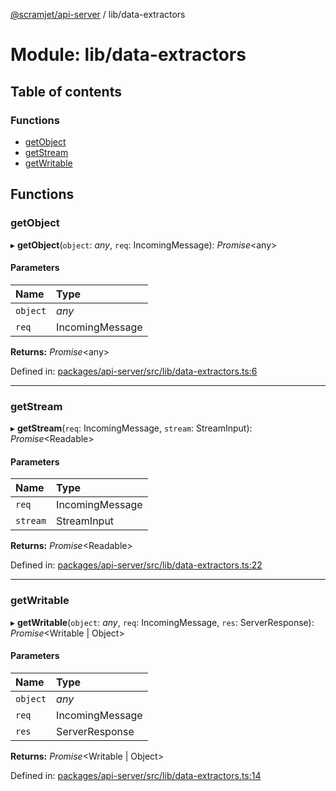[@scramjet/api-server](../README.md) / lib/data-extractors

# Module: lib/data-extractors

## Table of contents

### Functions

- [getObject](lib_data_extractors.md#getobject)
- [getStream](lib_data_extractors.md#getstream)
- [getWritable](lib_data_extractors.md#getwritable)

## Functions

### getObject

▸ **getObject**(`object`: *any*, `req`: IncomingMessage): *Promise*<any\>

#### Parameters

| Name | Type |
| :------ | :------ |
| `object` | *any* |
| `req` | IncomingMessage |

**Returns:** *Promise*<any\>

Defined in: [packages/api-server/src/lib/data-extractors.ts:6](https://github.com/scramjetorg/transform-hub/blob/8f44413a/packages/api-server/src/lib/data-extractors.ts#L6)

___

### getStream

▸ **getStream**(`req`: IncomingMessage, `stream`: StreamInput): *Promise*<Readable\>

#### Parameters

| Name | Type |
| :------ | :------ |
| `req` | IncomingMessage |
| `stream` | StreamInput |

**Returns:** *Promise*<Readable\>

Defined in: [packages/api-server/src/lib/data-extractors.ts:22](https://github.com/scramjetorg/transform-hub/blob/8f44413a/packages/api-server/src/lib/data-extractors.ts#L22)

___

### getWritable

▸ **getWritable**(`object`: *any*, `req`: IncomingMessage, `res`: ServerResponse): *Promise*<Writable \| Object\>

#### Parameters

| Name | Type |
| :------ | :------ |
| `object` | *any* |
| `req` | IncomingMessage |
| `res` | ServerResponse |

**Returns:** *Promise*<Writable \| Object\>

Defined in: [packages/api-server/src/lib/data-extractors.ts:14](https://github.com/scramjetorg/transform-hub/blob/8f44413a/packages/api-server/src/lib/data-extractors.ts#L14)
